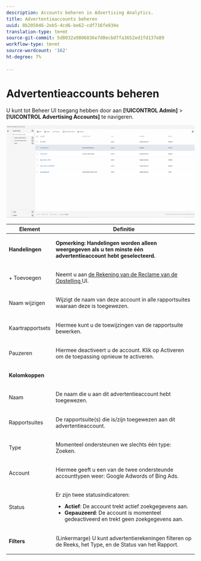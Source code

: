 ```yaml
---
description: Accounts beheren in Advertising Analytics.
title: Advertentieaccounts beheren
uuid: 0b205046-2eb5-4cd6-be62-cdf716fe934e
translation-type: tm+mt
source-git-commit: 5d8032a9806836e7d0ecbd7fa3652ed1fd137e89
workflow-type: tm+mt
source-wordcount: '162'
ht-degree: 7%

---
```



# Advertentieaccounts beheren

U kunt tot Beheer UI toegang hebben door aan **[!UICONTROL Admin]** > **[!UICONTROL Advertising Accounts]** te navigeren.

![](assets/manage_ad_accounts.png)

<table id="table_BE318026CF024E94A885EED86AA7077F"> 
 <thead> 
  <tr> 
   <th colname="col1" class="entry"> Element </th> 
   <th colname="col2" class="entry"> Definitie </th> 
  </tr>
 </thead>
 <tbody> 
  <tr> 
   <td colname="col1"> <p><b>Handelingen</b> </p> </td> 
   <td colname="col2"> <p><b>Opmerking: Handelingen worden alleen weergegeven als u ten minste één advertentieaccount hebt geselecteerd.  </b> </p> </td> 
  </tr> 
  <tr> 
   <td colname="col1"> <p>+ Toevoegen </p> </td> 
   <td colname="col2"> <p>Neemt u aan <a href="/help/integrate/c-advertising-analytics/c-adanalytics-workflow/aa-create-ad-account.md"  > de Rekening van de Reclame van de Opstelling </a> UI. </p> </td> 
  </tr> 
  <tr> 
   <td colname="col1"> <p>Naam wijzigen </p> </td> 
   <td colname="col2"> <p>Wijzigt de naam van deze account in alle rapportsuites waaraan deze is toegewezen. </p> </td> 
  </tr> 
  <tr> 
   <td colname="col1"> <p>Kaartrapportsets </p> </td> 
   <td colname="col2"> <p>Hiermee kunt u de toewijzingen van de rapportsuite bewerken. </p> </td> 
  </tr> 
  <tr> 
   <td colname="col1"> <p>Pauzeren </p> </td> 
   <td colname="col2"> <p>Hiermee deactiveert u de account. Klik op <span class="uicontrol"> Activeren</span> om de toepassing opnieuw te activeren. </p> </td> 
  </tr> 
  <tr> 
   <td colname="col1"> <p><b>Kolomkoppen</b> </p> </td> 
   <td colname="col2"> </td> 
  </tr> 
  <tr> 
   <td colname="col1"> <p>Naam </p> </td> 
   <td colname="col2"> <p>De naam die u aan dit advertentieaccount hebt toegewezen. </p> </td> 
  </tr> 
  <tr> 
   <td colname="col1"> <p>Rapportsuites </p> </td> 
   <td colname="col2"> <p>De rapportsuite(s) die is/zijn toegewezen aan dit advertentieaccount. </p> </td> 
  </tr> 
  <tr> 
   <td colname="col1"> <p>Type </p> </td> 
   <td colname="col2"> <p>Momenteel ondersteunen we slechts één type: Zoeken. </p> </td> 
  </tr> 
  <tr> 
   <td colname="col1"> <p>Account </p> </td> 
   <td colname="col2"> <p>Hiermee geeft u een van de twee ondersteunde accounttypen weer: Google Adwords of Bing Ads. </p> </td> 
  </tr> 
  <tr> 
   <td colname="col1"> <p>Status </p> </td> 
   <td colname="col2"> <p>Er zijn twee statusindicatoren: </p> 
    <ul id="ul_376263DEF6EE44B48564D272D3CBFCBC"> 
     <li id="li_75E329B68B4D4E929E227E717C993082"><b>Actief</b>: De account trekt actief zoekgegevens aan. </li> 
     <li id="li_5E2DF98B22D34437A2A2C93F996C1EA2"><b>Gepauzeerd</b>: De account is momenteel gedeactiveerd en trekt geen zoekgegevens aan. </li> 
    </ul> </td> 
  </tr> 
  <tr> 
   <td colname="col1"> <p><b>Filters</b> </p> </td> 
   <td colname="col2"> <p>(Linkermarge) U kunt advertentierekeningen filteren op de Reeks, het Type, en de Status van het Rapport. </p> </td> 
  </tr> 
 </tbody> 
</table>

